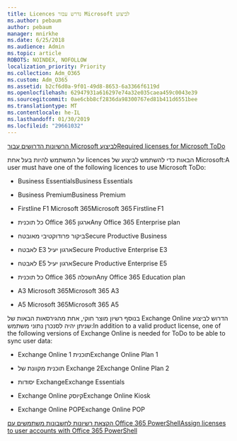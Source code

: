 ```yaml
---
title: Licences נדרש עבור Microsoft לביצוע
ms.author: pebaum
author: pebaum
manager: mnirkhe
ms.date: 6/25/2018
ms.audience: Admin
ms.topic: article
ROBOTS: NOINDEX, NOFOLLOW
localization_priority: Priority
ms.collection: Adm_O365
ms.custom: Adm_O365
ms.assetid: b2cf6d0a-9f01-49d8-8653-6a3366f6119d
ms.openlocfilehash: 62947931a616297e74a32e035caea459c0043e39
ms.sourcegitcommit: 0ae6cbb8cf2836da98300767ed81b411d6551bee
ms.translationtype: MT
ms.contentlocale: he-IL
ms.lasthandoff: 01/30/2019
ms.locfileid: "29661032"
---
```

[<span data-ttu-id="5a713-102">הרשיונות הדרושים עבור Microsoft לביצוע</span><span class="sxs-lookup"><span data-stu-id="5a713-102">Required licenses for Microsoft ToDo</span></span>](https://support.office.com/article/381e9d1b-c500-49b5-973e-890fd86528d7.aspx)
  
<span data-ttu-id="5a713-103">על המשתמש להיות בעל אחת licences הבאות כדי להשתמש לביצוע של Microsoft:</span><span class="sxs-lookup"><span data-stu-id="5a713-103">A user must have one of the following licences to use Microsoft ToDo:</span></span>
  
- <span data-ttu-id="5a713-104">Business Essentials</span><span class="sxs-lookup"><span data-stu-id="5a713-104">Business Essentials</span></span>
    
- <span data-ttu-id="5a713-105">Business Premium</span><span class="sxs-lookup"><span data-stu-id="5a713-105">Business Premium</span></span>
    
- <span data-ttu-id="5a713-106">Firstline F1 Microsoft 365</span><span class="sxs-lookup"><span data-stu-id="5a713-106">Microsoft 365 Firstline F1</span></span>
    
- <span data-ttu-id="5a713-107">כל תוכנית Office 365 ארגון</span><span class="sxs-lookup"><span data-stu-id="5a713-107">Any Office 365 Enterprise plan</span></span>
    
- <span data-ttu-id="5a713-108">ביקור פרודוקטיבי מאובטח</span><span class="sxs-lookup"><span data-stu-id="5a713-108">Secure Productive Business</span></span>
    
- <span data-ttu-id="5a713-109">לאבטח E3 ארגון יעיל</span><span class="sxs-lookup"><span data-stu-id="5a713-109">Secure Productive Enterprise E3</span></span>
    
- <span data-ttu-id="5a713-110">לאבטח E5 ארגון יעיל</span><span class="sxs-lookup"><span data-stu-id="5a713-110">Secure Productive Enterprise E5</span></span>
    
- <span data-ttu-id="5a713-111">כל תוכנית Office 365 השכלה</span><span class="sxs-lookup"><span data-stu-id="5a713-111">Any Office 365 Education plan</span></span>
    
- <span data-ttu-id="5a713-112">A3 Microsoft 365</span><span class="sxs-lookup"><span data-stu-id="5a713-112">Microsoft 365 A3</span></span>
    
- <span data-ttu-id="5a713-113">A5 Microsoft 365</span><span class="sxs-lookup"><span data-stu-id="5a713-113">Microsoft 365 A5</span></span>
    
<span data-ttu-id="5a713-114">בנוסף רשיון מוצר חוקי, אחת מהגירסאות הבאות של Exchange Online הדרוש לביצוע שניתן יהיה לסנכרן נתוני משתמש:</span><span class="sxs-lookup"><span data-stu-id="5a713-114">In addition to a valid product license, one of the following versions of Exchange Online is needed for ToDo to be able to sync user data:</span></span> 
  
- <span data-ttu-id="5a713-115">Exchange Online תוכנית 1</span><span class="sxs-lookup"><span data-stu-id="5a713-115">Exchange Online Plan 1</span></span>
    
- <span data-ttu-id="5a713-116">תוכנית מקוונת של Exchange 2</span><span class="sxs-lookup"><span data-stu-id="5a713-116">Exchange Online Plan 2</span></span>
    
- <span data-ttu-id="5a713-117">יסודות Exchange</span><span class="sxs-lookup"><span data-stu-id="5a713-117">Exchange Essentials</span></span>
    
- <span data-ttu-id="5a713-118">Exchange Online קיוסק</span><span class="sxs-lookup"><span data-stu-id="5a713-118">Exchange Online Kiosk</span></span>
    
- <span data-ttu-id="5a713-119">Exchange Online POP</span><span class="sxs-lookup"><span data-stu-id="5a713-119">Exchange Online POP</span></span>
    
[<span data-ttu-id="5a713-120">הקצאת רשיונות לחשבונות משתמשים עם Office 365 PowerShell</span><span class="sxs-lookup"><span data-stu-id="5a713-120">Assign licenses to user accounts with Office 365 PowerShell</span></span>](https://docs.microsoft.com/office365/enterprise/powershell/assign-licenses-to-user-accounts-with-office-365-powershell )
  

